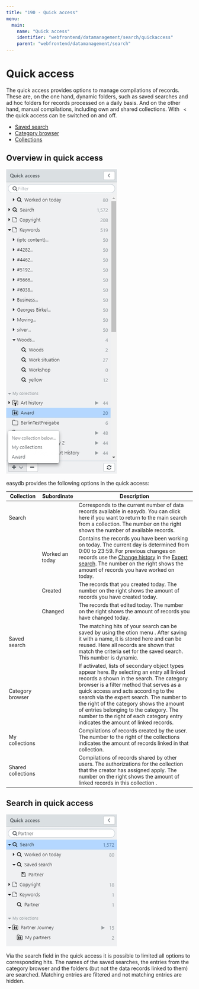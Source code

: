 ```yaml
---
title: "190 - Quick access"
menu:
  main:
    name: "Quick access"
    identifier: "webfrontend/datamanagement/search/quickaccess"
    parent: "webfrontend/datamanagement/search"
---
```

# Quick access 

The quick access provides options to manage compilations of records. These are, on the one hand, dynamic folders, such as saved searches and ad hoc folders for records processed on a daily basis. And on the other hand, manual compilations, including own and shared collections. With <code class="button"> < </code> the quick access can be switched on and off.

* [Saved search](search)
* [Category browser](category)
* [Collections](collection)

## Overview in quick access

![](quickaccess_en_en.jpg)

easydb provides the following options in the quick access:

|Collection|Subordinate|Description|
|---|---|---|
|<i class="fa fa-search"></i> Search||Corresponds to the current number of data records available in easydb. You can click here if you want to return to the main search from a collection. The number on the right shows the number of available records. |
||<i class="fa fa-search"></i> Worked an today|Contains the records you have been working on today. The current day is determined from 0:00 to 23:59. For previous changes on records use the [Change history](../../features/datatypes) in the [Expert search](../../search). The number on the right shows the amount of records you have worked on today.|
||<i class="fa fa-search"></i> Created |The records that you created today. The number on the right shows the amount of records you have created today.|
||<i class="fa fa-search"></i>Changed|The records that edited today. The number on the right shows the amount of records you have changed today.|
|<i class="fa fa-search"></i> Saved search||The matching hits of your search can be saved by using the otion menu <i class="fa fa-floppy-o"></i>. After saving it with a name, it is stored here and can be reused. Here all records are shown that match the criteria set for the saved search. This number is dynamic. |
|<i class="fa fa-file-o"></i> Category browser||If activated, lists of secondary object types appear here. By selecting an entry all linked records a shown in the search.  The category browser is a filter method that serves as a quick access and acts according to the search via the expert search. The number to the right of the category shows the amount of entries belonging to the category. The number to the right of each category entry indicates the amount of linked records. |
|My collections || Compilations of records created by the user. The number to the right of the collections indicates the amount of records linked in that collection. |
|Shared collections|| Compilations of records shared by other users. The authorizations for the collection that the creator has assigned apply. The number on the right shows the amount of linked records in this collection .|
 
## Search in quick access

![](quickaccess_search_en_en.jpg)

Via the search field in the quick access it is possible to limited all options to corresponding hits. The names of the saved searches, the entries from the category browser and the folders (but not the data records linked to them) are searched. Matching entries are filtered and not matching entries are hidden. 
